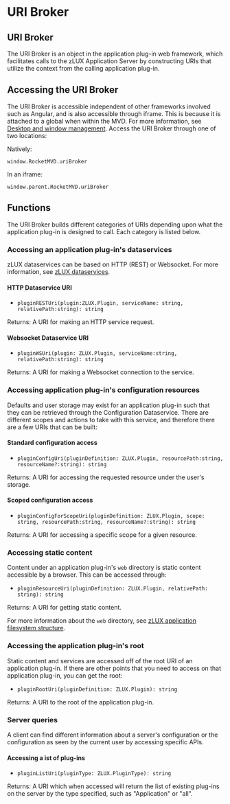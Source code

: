 # URI Broker

## URI Broker

The URI Broker is an object in the application plug-in web framework, which facilitates calls to the zLUX Application Server by constructing URIs that utilize the context from the calling application plug-in.

## Accessing the URI Broker

The URI Broker is accessible independent of other frameworks involved such as Angular, and is also accessible through iframe. This is because it is attached to a global when within the MVD. For more information, see [Desktop and window management](mvd-desktopandwindowmgt.md). Access the URI Broker through one of two locations:

Natively:

`window.RocketMVD.uriBroker`

In an iframe:

`window.parent.RocketMVD.uriBroker`

## Functions

The URI Broker builds different categories of URIs depending upon what the application plug-in is designed to call. Each category is listed below.

### Accessing an application plug-in's dataservices

zLUX dataservices can be based on HTTP \(REST\) or Websocket. For more information, see [zLUX dataservices](mvd-zluxdataservices.md).

#### HTTP Dataservice URI

* `pluginRESTUri(plugin:ZLUX.Plugin, serviceName: string, relativePath:string): string`

Returns: A URI for making an HTTP service request.

#### Websocket Dataservice URI

* `pluginWSUri(plugin: ZLUX.Plugin, serviceName:string, relativePath:string): string`

Returns: A URI for making a Websocket connection to the service.

### Accessing application plug-in's configuration resources

Defaults and user storage may exist for an application plug-in such that they can be retrieved through the Configuration Dataservice. There are different scopes and actions to take with this service, and therefore there are a few URIs that can be built:

#### Standard configuration access

* `pluginConfigUri(pluginDefinition: ZLUX.Plugin, resourcePath:string, resourceName?:string): string`

Returns: A URI for accessing the requested resource under the user's storage.

#### Scoped configuration access

* `pluginConfigForScopeUri(pluginDefinition: ZLUX.Plugin, scope: string, resourcePath:string, resourceName?:string): string`

Returns: A URI for accessing a specific scope for a given resource.

### Accessing static content

Content under an application plug-in's `web` directory is static content accessible by a browser. This can be accessed through:

* `pluginResourceUri(pluginDefinition: ZLUX.Plugin, relativePath: string): string`

Returns: A URI for getting static content.

For more information about the `web` directory, see [zLUX application filesystem structure](https://github.com/PlutoZhang/Zoe-docs/tree/765a97073f853ac8f6cca084d9c9e90c1e4c8de9/topics/topics/mvd-zluxappfilesystem.md).

### Accessing the application plug-in's root

Static content and services are accessed off of the root URI of an application plug-in. If there are other points that you need to access on that application plug-in, you can get the root:

* `pluginRootUri(pluginDefinition: ZLUX.Plugin): string`

Returns: A URI to the root of the application plug-in.

### Server queries

A client can find different information about a server's configuration or the configuration as seen by the current user by accessing specific APIs.

#### Accessing a ist of plug-ins

* `pluginListUri(pluginType: ZLUX.PluginType): string`

Returns: A URI which when accessed will return the list of existing plug-ins on the server by the type specified, such as "Application" or "all".

